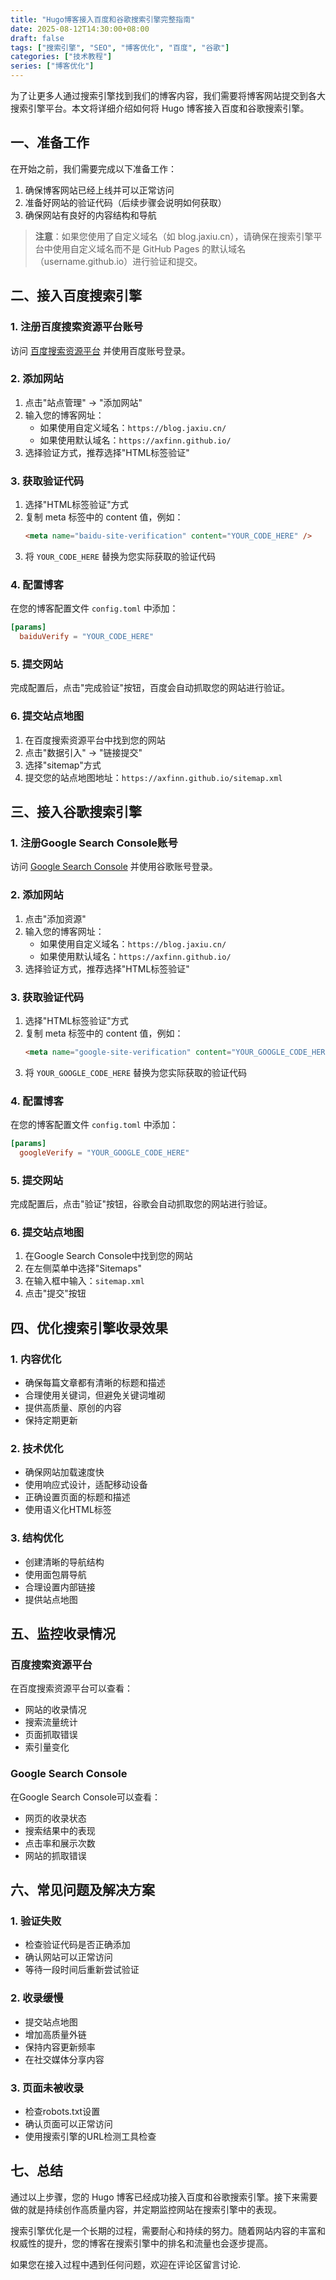```yaml
---
title: "Hugo博客接入百度和谷歌搜索引擎完整指南"
date: 2025-08-12T14:30:00+08:00
draft: false
tags: ["搜索引擎", "SEO", "博客优化", "百度", "谷歌"]
categories: ["技术教程"]
series: ["博客优化"]
---
```


为了让更多人通过搜索引擎找到我们的博客内容，我们需要将博客网站提交到各大搜索引擎平台。本文将详细介绍如何将 Hugo 博客接入百度和谷歌搜索引擎。

## 一、准备工作

在开始之前，我们需要完成以下准备工作：

1. 确保博客网站已经上线并可以正常访问
2. 准备好网站的验证代码（后续步骤会说明如何获取）
3. 确保网站有良好的内容结构和导航

> **注意**：如果您使用了自定义域名（如 blog.jaxiu.cn），请确保在搜索引擎平台中使用自定义域名而不是 GitHub Pages 的默认域名（username.github.io）进行验证和提交。

## 二、接入百度搜索引擎

### 1. 注册百度搜索资源平台账号

访问 [百度搜索资源平台](https://ziyuan.baidu.com/) 并使用百度账号登录。

### 2. 添加网站

1. 点击"站点管理" -> "添加网站"
2. 输入您的博客网址：
   - 如果使用自定义域名：`https://blog.jaxiu.cn/`
   - 如果使用默认域名：`https://axfinn.github.io/`
3. 选择验证方式，推荐选择"HTML标签验证"

### 3. 获取验证代码

1. 选择"HTML标签验证"方式
2. 复制 meta 标签中的 content 值，例如：
   ```html
   <meta name="baidu-site-verification" content="YOUR_CODE_HERE" />
   ```
3. 将 `YOUR_CODE_HERE` 替换为您实际获取的验证代码

### 4. 配置博客

在您的博客配置文件 `config.toml` 中添加：
```toml
[params]
  baiduVerify = "YOUR_CODE_HERE"
```

### 5. 提交网站

完成配置后，点击"完成验证"按钮，百度会自动抓取您的网站进行验证。

### 6. 提交站点地图

1. 在百度搜索资源平台中找到您的网站
2. 点击"数据引入" -> "链接提交"
3. 选择"sitemap"方式
4. 提交您的站点地图地址：`https://axfinn.github.io/sitemap.xml`

## 三、接入谷歌搜索引擎

### 1. 注册Google Search Console账号

访问 [Google Search Console](https://search.google.com/search-console/) 并使用谷歌账号登录。

### 2. 添加网站

1. 点击"添加资源"
2. 输入您的博客网址：
   - 如果使用自定义域名：`https://blog.jaxiu.cn/`
   - 如果使用默认域名：`https://axfinn.github.io/`
3. 选择验证方式，推荐选择"HTML标签验证"

### 3. 获取验证代码

1. 选择"HTML标签验证"方式
2. 复制 meta 标签中的 content 值，例如：
   ```html
   <meta name="google-site-verification" content="YOUR_GOOGLE_CODE_HERE" />
   ```
3. 将 `YOUR_GOOGLE_CODE_HERE` 替换为您实际获取的验证代码

### 4. 配置博客

在您的博客配置文件 `config.toml` 中添加：
```toml
[params]
  googleVerify = "YOUR_GOOGLE_CODE_HERE"
```

### 5. 提交网站

完成配置后，点击"验证"按钮，谷歌会自动抓取您的网站进行验证。

### 6. 提交站点地图

1. 在Google Search Console中找到您的网站
2. 在左侧菜单中选择"Sitemaps"
3. 在输入框中输入：`sitemap.xml`
4. 点击"提交"按钮

## 四、优化搜索引擎收录效果

### 1. 内容优化

- 确保每篇文章都有清晰的标题和描述
- 合理使用关键词，但避免关键词堆砌
- 提供高质量、原创的内容
- 保持定期更新

### 2. 技术优化

- 确保网站加载速度快
- 使用响应式设计，适配移动设备
- 正确设置页面的标题和描述
- 使用语义化HTML标签

### 3. 结构优化

- 创建清晰的导航结构
- 使用面包屑导航
- 合理设置内部链接
- 提供站点地图

## 五、监控收录情况

### 百度搜索资源平台

在百度搜索资源平台可以查看：
- 网站的收录情况
- 搜索流量统计
- 页面抓取错误
- 索引量变化

### Google Search Console

在Google Search Console可以查看：
- 网页的收录状态
- 搜索结果中的表现
- 点击率和展示次数
- 网站的抓取错误

## 六、常见问题及解决方案

### 1. 验证失败

- 检查验证代码是否正确添加
- 确认网站可以正常访问
- 等待一段时间后重新尝试验证

### 2. 收录缓慢

- 提交站点地图
- 增加高质量外链
- 保持内容更新频率
- 在社交媒体分享内容

### 3. 页面未被收录

- 检查robots.txt设置
- 确认页面可以正常访问
- 使用搜索引擎的URL检测工具检查

## 七、总结

通过以上步骤，您的 Hugo 博客已经成功接入百度和谷歌搜索引擎。接下来需要做的就是持续创作高质量内容，并定期监控网站在搜索引擎中的表现。

搜索引擎优化是一个长期的过程，需要耐心和持续的努力。随着网站内容的丰富和权威性的提升，您的博客在搜索引擎中的排名和流量也会逐步提高。

如果您在接入过程中遇到任何问题，欢迎在评论区留言讨论.